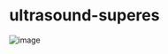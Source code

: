 # ultrasound-superes

![image](https://github.com/user-attachments/assets/a1fef2da-68a9-4d62-a3e6-7bd32bfb1f48)

